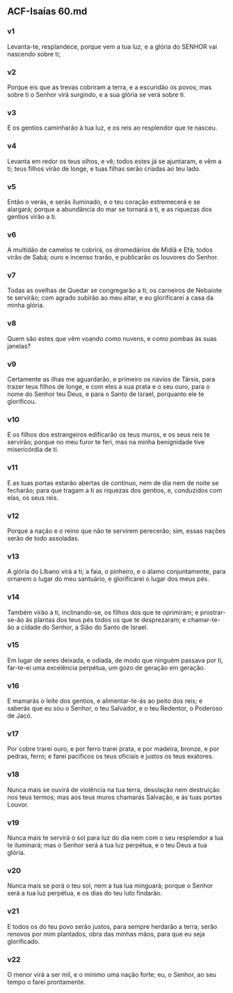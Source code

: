 ## ACF-Isaías 60.md
### v1
 Levanta-te, resplandece, porque vem a tua luz, e a glória do SENHOR vai nascendo sobre ti;
### v2
 Porque eis que as trevas cobriram a terra, e a escuridão os povos; mas sobre ti o Senhor virá surgindo, e a sua glória se verá sobre ti.
### v3
 E os gentios caminharão à tua luz, e os reis ao resplendor que te nasceu.
### v4
 Levanta em redor os teus olhos, e vê; todos estes já se ajuntaram, e vêm a ti; teus filhos virão de longe, e tuas filhas serão criadas ao teu lado.
### v5
 Então o verás, e serás iluminado, e o teu coração estremecerá e se alargará; porque a abundância do mar se tornará a ti, e as riquezas dos gentios virão a ti.
### v6
 A multidão de camelos te cobrirá, os dromedários de Midiã e Efá; todos virão de Sabá; ouro e incenso trarão, e publicarão os louvores do Senhor.
### v7
 Todas as ovelhas de Quedar se congregarão a ti; os carneiros de Nebaiote te servirão; com agrado subirão ao meu altar, e eu glorificarei a casa da minha glória.
### v8
 Quem são estes que vêm voando como nuvens, e como pombas às suas janelas?
### v9
 Certamente as ilhas me aguardarão, e primeiro os navios de Társis, para trazer teus filhos de longe, e com eles a sua prata e o seu ouro, para o nome do Senhor teu Deus, e para o Santo de Israel, porquanto ele te glorificou.
### v10
 E os filhos dos estrangeiros edificarão os teus muros, e os seus reis te servirão; porque no meu furor te feri, mas na minha benignidade tive misericórdia de ti.
### v11
 E as tuas portas estarão abertas de contínuo, nem de dia nem de noite se fecharão; para que tragam a ti as riquezas dos gentios, e, conduzidos com elas, os seus reis.
### v12
 Porque a nação e o reino que não te servirem perecerão; sim, essas nações serão de todo assoladas.
### v13
 A glória do Líbano virá a ti; a faia, o pinheiro, e o álamo conjuntamente, para ornarem o lugar do meu santuário, e glorificarei o lugar dos meus pés.
### v14
 Também virão a ti, inclinando-se, os filhos dos que te oprimiram; e prostrar-se-ão às plantas dos teus pés todos os que te desprezaram; e chamar-te-ão a cidade do Senhor, a Sião do Santo de Israel.
### v15
 Em lugar de seres deixada, e odiada, de modo que ninguém passava por ti, far-te-ei uma excelência perpétua, um gozo de geração em geração.
### v16
 E mamarás o leite dos gentios, e alimentar-te-ás ao peito dos reis; e saberás que eu sou o Senhor, o teu Salvador, e o teu Redentor, o Poderoso de Jacó.
### v17
 Por cobre trarei ouro, e por ferro trarei prata, e por madeira, bronze, e por pedras, ferro; e farei pacíficos os teus oficiais e justos os teus exatores.
### v18
 Nunca mais se ouvirá de violência na tua terra, desolação nem destruição nos teus termos; mas aos teus muros chamarás Salvação, e às tuas portas Louvor.
### v19
 Nunca mais te servirá o sol para luz do dia nem com o seu resplendor a lua te iluminará; mas o Senhor será a tua luz perpétua, e o teu Deus a tua glória.
### v20
 Nunca mais se porá o teu sol, nem a tua lua minguará; porque o Senhor será a tua luz perpétua, e os dias do teu luto findarão.
### v21
 E todos os do teu povo serão justos, para sempre herdarão a terra; serão renovos por mim plantados, obra das minhas mãos, para que eu seja glorificado.
### v22
 O menor virá a ser mil, e o mínimo uma nação forte; eu, o Senhor, ao seu tempo o farei prontamente.
